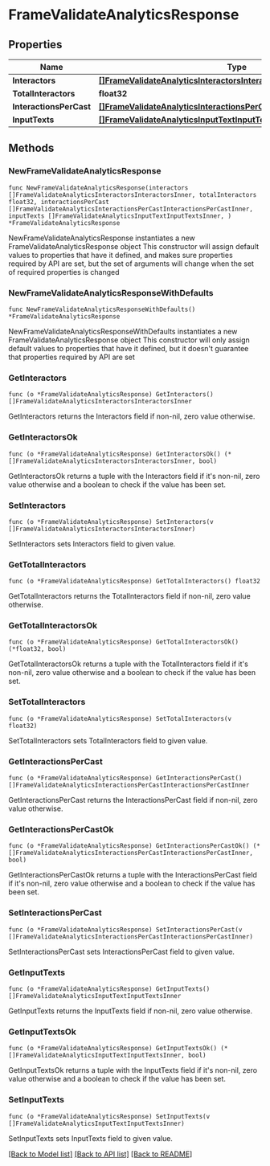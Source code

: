 # FrameValidateAnalyticsResponse

## Properties

Name | Type | Description | Notes
------------ | ------------- | ------------- | -------------
**Interactors** | [**[]FrameValidateAnalyticsInteractorsInteractorsInner**](FrameValidateAnalyticsInteractorsInteractorsInner.md) |  | 
**TotalInteractors** | **float32** |  | 
**InteractionsPerCast** | [**[]FrameValidateAnalyticsInteractionsPerCastInteractionsPerCastInner**](FrameValidateAnalyticsInteractionsPerCastInteractionsPerCastInner.md) |  | 
**InputTexts** | [**[]FrameValidateAnalyticsInputTextInputTextsInner**](FrameValidateAnalyticsInputTextInputTextsInner.md) |  | 

## Methods

### NewFrameValidateAnalyticsResponse

`func NewFrameValidateAnalyticsResponse(interactors []FrameValidateAnalyticsInteractorsInteractorsInner, totalInteractors float32, interactionsPerCast []FrameValidateAnalyticsInteractionsPerCastInteractionsPerCastInner, inputTexts []FrameValidateAnalyticsInputTextInputTextsInner, ) *FrameValidateAnalyticsResponse`

NewFrameValidateAnalyticsResponse instantiates a new FrameValidateAnalyticsResponse object
This constructor will assign default values to properties that have it defined,
and makes sure properties required by API are set, but the set of arguments
will change when the set of required properties is changed

### NewFrameValidateAnalyticsResponseWithDefaults

`func NewFrameValidateAnalyticsResponseWithDefaults() *FrameValidateAnalyticsResponse`

NewFrameValidateAnalyticsResponseWithDefaults instantiates a new FrameValidateAnalyticsResponse object
This constructor will only assign default values to properties that have it defined,
but it doesn't guarantee that properties required by API are set

### GetInteractors

`func (o *FrameValidateAnalyticsResponse) GetInteractors() []FrameValidateAnalyticsInteractorsInteractorsInner`

GetInteractors returns the Interactors field if non-nil, zero value otherwise.

### GetInteractorsOk

`func (o *FrameValidateAnalyticsResponse) GetInteractorsOk() (*[]FrameValidateAnalyticsInteractorsInteractorsInner, bool)`

GetInteractorsOk returns a tuple with the Interactors field if it's non-nil, zero value otherwise
and a boolean to check if the value has been set.

### SetInteractors

`func (o *FrameValidateAnalyticsResponse) SetInteractors(v []FrameValidateAnalyticsInteractorsInteractorsInner)`

SetInteractors sets Interactors field to given value.


### GetTotalInteractors

`func (o *FrameValidateAnalyticsResponse) GetTotalInteractors() float32`

GetTotalInteractors returns the TotalInteractors field if non-nil, zero value otherwise.

### GetTotalInteractorsOk

`func (o *FrameValidateAnalyticsResponse) GetTotalInteractorsOk() (*float32, bool)`

GetTotalInteractorsOk returns a tuple with the TotalInteractors field if it's non-nil, zero value otherwise
and a boolean to check if the value has been set.

### SetTotalInteractors

`func (o *FrameValidateAnalyticsResponse) SetTotalInteractors(v float32)`

SetTotalInteractors sets TotalInteractors field to given value.


### GetInteractionsPerCast

`func (o *FrameValidateAnalyticsResponse) GetInteractionsPerCast() []FrameValidateAnalyticsInteractionsPerCastInteractionsPerCastInner`

GetInteractionsPerCast returns the InteractionsPerCast field if non-nil, zero value otherwise.

### GetInteractionsPerCastOk

`func (o *FrameValidateAnalyticsResponse) GetInteractionsPerCastOk() (*[]FrameValidateAnalyticsInteractionsPerCastInteractionsPerCastInner, bool)`

GetInteractionsPerCastOk returns a tuple with the InteractionsPerCast field if it's non-nil, zero value otherwise
and a boolean to check if the value has been set.

### SetInteractionsPerCast

`func (o *FrameValidateAnalyticsResponse) SetInteractionsPerCast(v []FrameValidateAnalyticsInteractionsPerCastInteractionsPerCastInner)`

SetInteractionsPerCast sets InteractionsPerCast field to given value.


### GetInputTexts

`func (o *FrameValidateAnalyticsResponse) GetInputTexts() []FrameValidateAnalyticsInputTextInputTextsInner`

GetInputTexts returns the InputTexts field if non-nil, zero value otherwise.

### GetInputTextsOk

`func (o *FrameValidateAnalyticsResponse) GetInputTextsOk() (*[]FrameValidateAnalyticsInputTextInputTextsInner, bool)`

GetInputTextsOk returns a tuple with the InputTexts field if it's non-nil, zero value otherwise
and a boolean to check if the value has been set.

### SetInputTexts

`func (o *FrameValidateAnalyticsResponse) SetInputTexts(v []FrameValidateAnalyticsInputTextInputTextsInner)`

SetInputTexts sets InputTexts field to given value.



[[Back to Model list]](../README.md#documentation-for-models) [[Back to API list]](../README.md#documentation-for-api-endpoints) [[Back to README]](../README.md)


